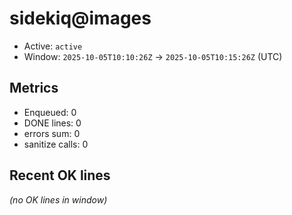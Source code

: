 # sidekiq@images

- Active: `active`
- Window: `2025-10-05T10:10:26Z` → `2025-10-05T10:15:26Z` (UTC)

## Metrics
- Enqueued: 0
- DONE lines: 0
- errors sum: 0
- sanitize calls: 0

## Recent OK lines
_(no OK lines in window)_
